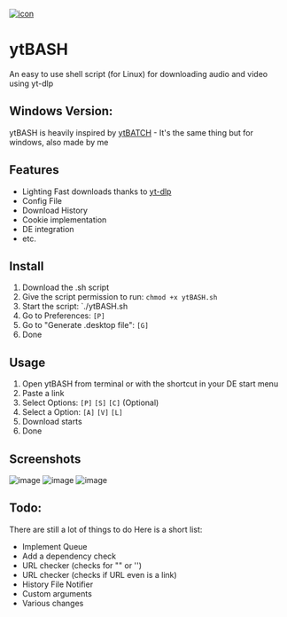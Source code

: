 [![icon](https://github.com/eppic/ytBATCH/blob/main/bin/256.ico)](https://github.com/eppic/ytBASH)
# ytBASH
An easy to use shell script (for Linux) for downloading audio and video using yt-dlp

## Windows Version:
ytBASH is heavily inspired by [ytBATCH](https://github.com/eppic/ytBATCH) - It's the same thing but for windows, also made by me

## Features
- Lighting Fast downloads thanks to [yt-dlp](https://github.com/yt-dlp/yt-dlp)
- Config File
- Download History
- Cookie implementation
- DE integration
- etc.

## Install
1. Download the .sh script
2. Give the script permission to run: `chmod +x ytBASH.sh`
3. Start the script: `./ytBASH.sh
4. Go to Preferences: `[P]`
5. Go to "Generate .desktop file": `[G]`
6. Done

## Usage
1. Open ytBASH from terminal or with the shortcut in your DE start menu
2. Paste a link
3. Select Options: `[P]` `[S]` `[C]` (Optional)
4. Select a Option: `[A]` `[V]` `[L]`
5. Download starts
6. Done

## Screenshots
![image](https://github.com/user-attachments/assets/8dab5764-735e-4145-96dd-a3a73bd9bc66)
![image](https://github.com/user-attachments/assets/db094f4a-0144-43f3-921f-bb11bddae6db)
![image](https://github.com/user-attachments/assets/e6e0dd4c-3ebe-4f55-b8f2-3e17f3a9ad06)

## Todo:
There are still a lot of things to do
Here is a short list:
- Implement Queue
- Add a dependency check
- URL checker (checks for "" or '')
- URL checker (checks if URL even is a link)
- History File Notifier
- Custom arguments
- Various changes
